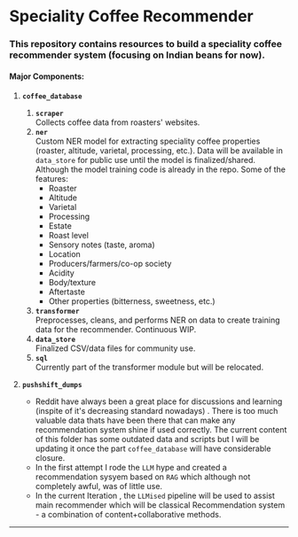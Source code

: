 # Speciality Coffee Recommender

### This repository contains resources to build a speciality coffee recommender system (focusing on Indian beans for now).

#### Major Components:

1. **`coffee_database`**
    1. **`scraper`**  
       Collects coffee data from roasters' websites.
    2. **`ner`**  
       Custom NER model for extracting speciality coffee properties (roaster, altitude, varietal, processing, etc.). Data will be available in `data_store` for public use until the model is finalized/shared. Although the model training code is already in the repo. Some of the features:
        - Roaster
        - Altitude
        - Varietal
        - Processing
        - Estate
        - Roast level
        - Sensory notes (taste, aroma)
        - Location
        - Producers/farmers/co-op society
        - Acidity
        - Body/texture
        - Aftertaste
        - Other properties (bitterness, sweetness, etc.)
    3. **`transformer`**  
       Preprocesses, cleans, and performs NER on data to create training data for the recommender. Continuous WIP.
    4. **`data_store`**  
       Finalized CSV/data files for community use.
    5. **`sql`**  
       Currently part of the transformer module but will be relocated.

2. **`pushshift_dumps`**
    - Reddit have always been a great place for discussions and learning (inspite of it's decreasing standard nowadays) . There is too much valuable data thats have been there that can make any recommendation system shine if used correctly. The current content of this folder has some outdated data and scripts but I will be updating it once the part `coffee_database` will have considerable closure.
    - In the first attempt I rode the `LLM` hype and created a recommendation sysyem based on `RAG` which although not completely awful, was of little use.
    - In the current Iteration , the `LLMised` pipeline will be used to assist main recommender which will be classical Recommendation system - a combination of content+collaborative methods.

---
